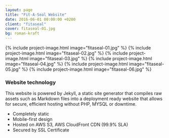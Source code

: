 ```yaml
---
layout: page
title: "Fit-A-Seal Website"
date: 2016-06-01 00:00:00 +0200
client: "fitaseal"
cover: fitaseal-01.jpg
bg: roman-kraft
---
```


{% include project-image.html image="fitaseal-01.jpg" %}
{% include project-image.html image="fitaseal-02.jpg" %}
{% include project-image.html image="fitaseal-03.jpg" %}
{% include project-image.html image="fitaseal-04.jpg" %}
{% include project-image.html image="fitaseal-05.jpg" %}
{% include project-image.html image="fitaseal-06.jpg" %}

### Website technology

This website is powered by Jekyll, a static site generator that compiles raw assets such as Markdown files into a deployment ready website that allows for secure, efficient hosting without PHP, MYSQL or downtime.

- Completely static
- Mobile-first design
- Hosted on AWS S3, AWS CloudFront CDN (99.9% SLA)
- Secured by SSL Certificate
